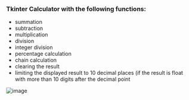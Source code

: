 ### Tkinter Calculator with the following functions:
- summation
- subtraction
- multiplication
- division
- integer division
- percentage calculation
- chain calculation
- clearing the result
- limiting the displayed result to 10 decimal places (if the result is float with more than 10 digits after the decimal point

![image](https://user-images.githubusercontent.com/112502847/202313875-4ca88410-31a3-43ca-8d87-0889f28dee8c.png)

